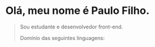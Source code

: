 # Olá, meu nome é Paulo Filho.

> Sou estudante e desenvolvedor front-end.
> 
>Domínio das seguintes linguagens:
